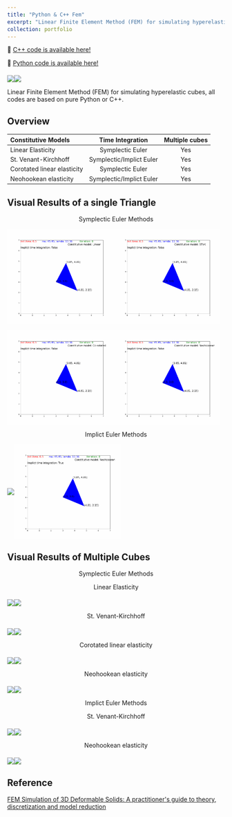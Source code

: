 ```yaml
---
title: "Python & C++ Fem"
excerpt: "Linear Finite Element Method (FEM) for simulating hyperelastic cubes. <br/><img src='/images/imp.gif' width=500 height=300>"
collection: portfolio
---
```

&#x1F4C2; [C++ code is available here!](https://github.com/Yuxing-Wang-THU/FEM)<br />

&#x1F4C2; [Python code is available here!](https://github.com/Yuxing-Wang-THU/PythonFem)<br />

<img src="/images/Multiple_2D_Neohookean_implicit_False_bend_8.gif" div align=middle width = "49%" /><img src="/images/Multiple_2D_Neohookean_implicit_False_fall_8.gif" div align=middle width = "49%" />

Linear Finite Element Method (FEM) for simulating hyperelastic cubes, all codes are based on pure Python or C++.

## Overview 

| Constitutive Models |  Time Integration | Multiple cubes  | 
| :------------- | :----------: | :----------: | 
| Linear Elasticity           |    Symplectic Euler   |  Yes  |
| St. Venant-Kirchhoff        |    Symplectic/Implict Euler   | Yes  |
| Corotated linear elasticity |    Symplectic Euler   |  Yes  |
| Neohookean elasticity       |    Symplectic/Implict Euler   |  Yes |

## Visual Results of a single Triangle
<p align="center">Symplectic Euler Methods</p>

<img src="/images/single_2D_Linear_implicit_False.gif" div align=middle width = "49%" /><img src="/images/single_2D_STVK_implicit_False.gif" div align=middle width = "49%" />

<img src="/images/single_2D_Co-rotated_implicit_False.gif" div align=middle width = "49%" /><img src="/images/single_2D_Neohookean_implicit_False.gif" div align=middle width = "49%" />

<p align="center">Implict Euler Methods</p>

<img src="/images/single_2D_STVK_implicit_True.gif" div align=middle width = "49%" /><img src="/images/single_2D_Neohookean_implicit_True.gif" div align=middle width = "49%" />


## Visual Results of Multiple Cubes
<p align="center"> Symplectic Euler Methods </p>

<p align="center"> Linear Elasticity </p>

<img src="/images/Multiple_2D_Linear_implicit_False_bend_8.gif" div align=middle width = "49%" /><img src="/images/Multiple_2D_Linear_implicit_False_fall_8.gif" div align=middle width = "49%" />

<p align="center"> St. Venant-Kirchhoff </p>

<img src="/images/Multiple_2D_STVK_implicit_False_bend_8.gif" div align=middle width = "49%" /><img src="/images/Multiple_2D_STVK_implicit_False_fall_8.gif" div align=middle width = "49%" />

<p align="center"> Corotated linear elasticity </p>

<img src="/images/Multiple_2D_Co-rotated_implicit_False_bend_8.gif" div align=middle width = "49%" /><img src="/images/Multiple_2D_Co-rotated_implicit_False_fall_8.gif" div align=middle width = "49%" />

<p align="center"> Neohookean elasticity </p>

<img src="/images/Multiple_2D_Neohookean_implicit_False_bend_8.gif" div align=middle width = "49%" /><img src="/images/Multiple_2D_Neohookean_implicit_False_fall_8.gif" div align=middle width = "49%" />

<p align="center"> Implict Euler Methods </p>

<p align="center"> St. Venant-Kirchhoff </p>

<img src="/images/Multiple_2D_STVK_implicit_True_bend_8.gif" div align=middle width = "49%" /><img src="/images/Multiple_2D_STVK_implicit_True_fall_8.gif" div align=middle width = "49%" />

<p align="center"> Neohookean elasticity </p>

<img src="/images/Multiple_2D_Neohookean_implicit_True_bend_8_inv.gif" div align=middle width = "49%" /><img src="/images/Multiple_2D_Neohookean_implicit_True_fall_8.gif" div align=middle width = "49%" />


## Reference
[FEM Simulation of 3D Deformable Solids: A practitioner's guide to theory, discretization and model reduction](http://viterbi-web.usc.edu/~jbarbic/femdefo/)